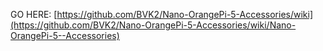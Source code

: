 GO HERE: [https://github.com/BVK2/Nano-OrangePi-5-Accessories/wiki](https://github.com/BVK2/Nano-OrangePi-5-Accessories/wiki/Nano-OrangePi-5--Accessories)
